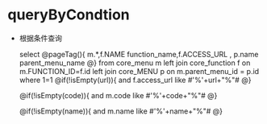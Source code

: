 
queryByCondtion
===============
* 根据条件查询

	select 
	@pageTag(){
	   m.*,f.NAME function_name,f.ACCESS_URL ,
	   p.name parent_menu_name
	@}
	from core_menu m left join core_function f on m.FUNCTION_ID=f.id  left join core_MENU p on m.parent_menu_id = p.id
	where 1=1
	@if(!isEmpty(url)){
	    and  f.access_url like #'%'+url+"%"#
	@}
	
	@if(!isEmpty(code)){
	    and  m.code like #'%'+code+"%"#
	@}
	
	@if(!isEmpty(name)){
	    and  m.name like #'%'+name+"%"#
	@}

	


